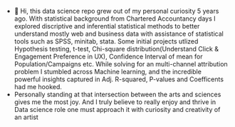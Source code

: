 - 👋 Hi, this data science repo grew out of my personal curiosity 5 years ago. With statistical background from Chartered Accountancy days I explored discriptive and inferential statistical methods to better understand mostly web and business data with assistance of statistical tools such as SPSS, minitab, stata. Some initial projects utlized Hypothesis testing, t-test, Chi-square distribution(Understand Click & Engagement Preference in UX), Confidence Interval of mean for Population/Campaigns etc. 
While solving for an multi-channel attribution problem I stumbled across Machine learning, and the incredible powerful insights captured in Adj. R-squared, P-values and Coefficents had me hooked. 
-  Personally standing at that intersection between the arts and sciences gives me the most joy. And I truly believe to really enjoy and thrive in Data science role one must approach it with curiosity and creativity of an artist 


<!---
nitinjosephrepo/nitinjosephrepo is a ✨ special ✨ repository because its `README.md` (this file) appears on your GitHub profile.
You can click the Preview link to take a look at your changes.
--->
